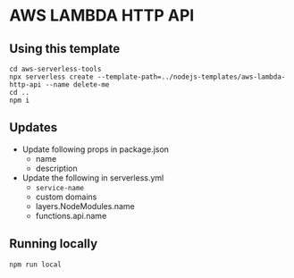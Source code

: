 # AWS LAMBDA HTTP API

## Using this template
```shell
cd aws-serverless-tools
npx serverless create --template-path=../nodejs-templates/aws-lambda-http-api --name delete-me
cd ..
npm i
```

## Updates
* Update following props in package.json
  * name
  * description
* Update the following in serverless.yml
  * `service-name`
  * custom domains
  * layers.NodeModules.name
  * functions.api.name

## Running locally
```shell
npm run local
```
